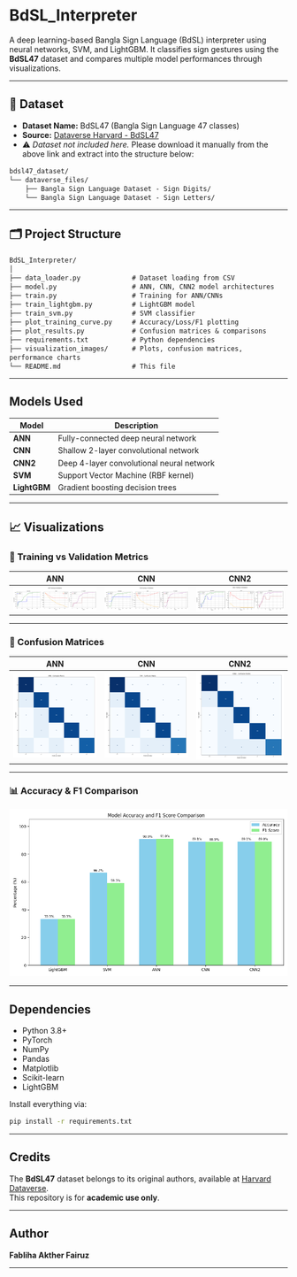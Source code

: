 # BdSL_Interpreter

A deep learning-based Bangla Sign Language (BdSL) interpreter using neural networks, SVM, and LightGBM. It classifies sign gestures using the **BdSL47** dataset and compares multiple model performances through visualizations.

---

## 📂 Dataset

- **Dataset Name:** BdSL47 (Bangla Sign Language 47 classes)
- **Source:** [Dataverse Harvard - BdSL47](https://dataverse.harvard.edu/dataset.xhtml?persistentId=doi%3A10.7910%2FDVN%2FEPIC3H)
- ⚠️ *Dataset not included here.* Please download it manually from the above link and extract into the structure below:

```
bdsl47_dataset/
└── dataverse_files/
    ├── Bangla Sign Language Dataset - Sign Digits/
    └── Bangla Sign Language Dataset - Sign Letters/
```

---

## 🗂️ Project Structure

```
BdSL_Interpreter/
│
├── data_loader.py             # Dataset loading from CSV
├── model.py                   # ANN, CNN, CNN2 model architectures
├── train.py                   # Training for ANN/CNNs
├── train_lightgbm.py          # LightGBM model
├── train_svm.py               # SVM classifier
├── plot_training_curve.py     # Accuracy/Loss/F1 plotting
├── plot_results.py            # Confusion matrices & comparisons
├── requirements.txt           # Python dependencies
├── visualization_images/      # Plots, confusion matrices, performance charts
└── README.md                  # This file
```

---

## Models Used

| Model     | Description                               |
|-----------|-------------------------------------------|
| **ANN**   | Fully-connected deep neural network       |
| **CNN**   | Shallow 2-layer convolutional network     |
| **CNN2**  | Deep 4-layer convolutional neural network |
| **SVM**   | Support Vector Machine (RBF kernel)       |
| **LightGBM** | Gradient boosting decision trees       |

---

## 📈 Visualizations

### 🔁 Training vs Validation Metrics

| ANN | CNN | CNN2 |
|-----|-----|------|
| ![](visualization_images/ANN_training_val_curves.png) | ![](visualization_images/CNN_training_val_curves.png) | ![](visualization_images/CNN2_training_val_curves.png) |

---

### 🔷 Confusion Matrices

| ANN | CNN | CNN2 |
|-----|-----|------|
| ![](visualization_images/ANN_confusion_matrix.png) | ![](visualization_images/CNN_confusion_matrix.png) | ![](visualization_images/CNN2_confusion_matrix.png) |


---

### 📊 Accuracy & F1 Comparison

![](visualization_images/f1_accuracy_comparison.png)


---

## Dependencies

- Python 3.8+
- PyTorch
- NumPy
- Pandas
- Matplotlib
- Scikit-learn
- LightGBM

Install everything via:

```bash
pip install -r requirements.txt
```

---

## Credits

The **BdSL47** dataset belongs to its original authors, available at [Harvard Dataverse](https://dataverse.harvard.edu/dataset.xhtml?persistentId=doi%3A10.7910%2FDVN%2FEPIC3H).  
This repository is for **academic use only**.

---

## Author

**Fabliha Akther Fairuz**  

---

